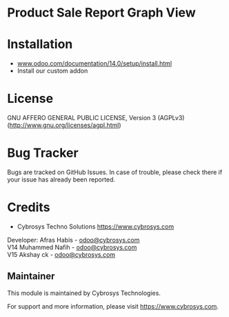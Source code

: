 Product Sale Report Graph View
==============================

Installation
============
- www.odoo.com/documentation/14.0/setup/install.html
- Install our custom addon

License
=======
GNU AFFERO GENERAL PUBLIC LICENSE, Version 3 (AGPLv3)
(http://www.gnu.org/licenses/agpl.html)

Bug Tracker
===========
Bugs are tracked on GitHub Issues. In case of trouble, please check there if your issue has already been reported.

Credits
=======
* Cybrosys Techno Solutions <https://www.cybrosys.com>


Developer: Afras Habis - odoo@cybrosys.com<br>
        V14 Muhammed Nafih  - odoo@cybrosys.com<br>
        V15 Akshay ck - odoo@cybrosys.com

Maintainer
----------

This module is maintained by Cybrosys Technologies.

For support and more information, please visit https://www.cybrosys.com.

